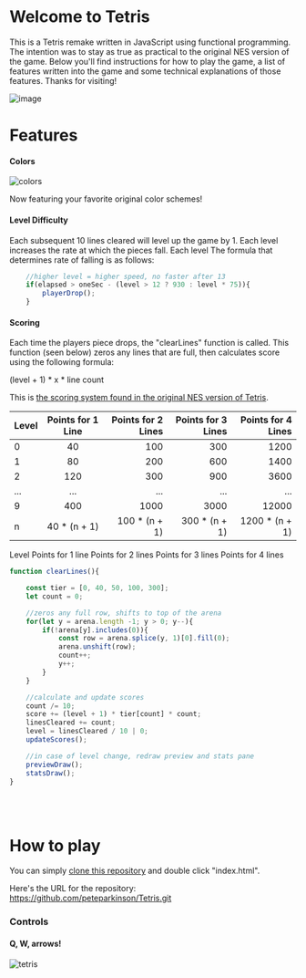 # Welcome to Tetris

This is a Tetris remake written in JavaScript using functional programming.
The intention was to stay as true as practical to the original NES version of the game.
Below you'll find instructions for how to play the game, a list of features written into the game and some technical explanations of those features.
Thanks for visiting!


![image](https://user-images.githubusercontent.com/43157092/49668248-76f91680-fa55-11e8-85a9-fcf663fcb544.png)

# Features

#### Colors
![colors](https://user-images.githubusercontent.com/43157092/95473533-366ccb80-0952-11eb-8423-b93021e78f23.jpg)

Now featuring your favorite original color schemes!

#### Level Difficulty
Each subsequent 10 lines cleared will level up the game by 1.  Each level increases the rate at which the pieces fall.
Each level The formula that determines rate of falling is as follows:

```javascript
    //higher level = higher speed, no faster after 13
    if(elapsed > oneSec - (level > 12 ? 930 : level * 75)){
        playerDrop();
    }
```

#### Scoring

Each time the players piece drops, the "clearLines" function is called.  This function (seen below) zeros any lines that are full, then calculates score using the following formula:

(level + 1) * x  * line count
    
This is [the scoring system found in the original NES version of Tetris](https://tetris.wiki/Scoring "Tetris Wiki - Scoring").

| Level | Points for 1 Line  | Points for 2 Lines   | Points for 3 Lines   | Points for 4 Lines   |       
| ------|:------------------:| --------------------:|---------------------:|---------------------:|
| 0     | 40                 | 100                  | 300                  | 1200                 |
| 1     | 80                 | 200                  | 600                  | 1400                 |
| 2     | 120                | 300                  | 900                  | 3600                 |
| ...   | ...                | ...                  | ...                  | ...                  |
| 9     | 400                | 1000                 | 3000                 | 12000                |
| n     | 40 * (n + 1)       | 100 * (n + 1)        | 300 * (n + 1)        | 1200 * (n + 1)       |



Level	Points for
1 line	Points for
2 lines	Points for
3 lines	Points for
4 lines
    
```javascript
function clearLines(){

    const tier = [0, 40, 50, 100, 300];
    let count = 0;

    //zeros any full row, shifts to top of the arena
    for(let y = arena.length -1; y > 0; y--){
        if(!arena[y].includes(0)){
            const row = arena.splice(y, 1)[0].fill(0);
            arena.unshift(row);
            count++;
            y++;
        }
    }

    //calculate and update scores
    count /= 10;
    score += (level + 1) * tier[count] * count;
    linesCleared += count;
    level = linesCleared / 10 | 0;
    updateScores();

    //in case of level change, redraw preview and stats pane
    previewDraw();
    statsDraw();
}
```
<br><br>
# How to play
You can simply [clone this repository](https://docs.github.com/en/free-pro-team@latest/github/creating-cloning-and-archiving-repositories/cloning-a-repository "Clone Repository Tutorial") and double click "index.html".

Here's the URL for the repository: https://github.com/peteparkinson/Tetris.git

### Controls
#### Q, W, arrows!

 ![tetris](https://user-images.githubusercontent.com/43157092/95485981-6f13a180-0960-11eb-8cf6-88b8e6d57994.jpg)
<br><br>



 

